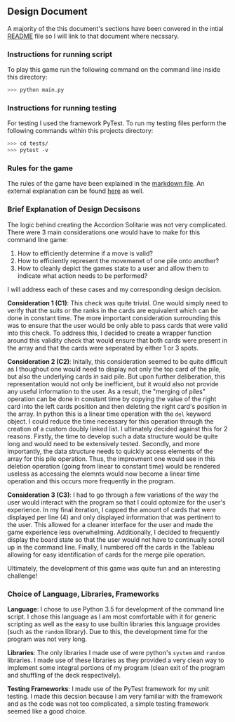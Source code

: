 ## Design Document
A majority of the this document's sections have been convered in the intial [README] file so I will link to that document where necssary.

### Instructions for running script
To play this game run the following command on the command line inside this directory:
```bash
>>> python main.py
```

### Instructions for running testing
For testing I used the framework PyTest. To run my testing files perform the following commands within this projects directory:
```bash
>>> cd tests/
>>> pytest -v
```

### Rules for the game
The rules of the game have been explained in the [markdown file]. An external explanation can be found [here] as well.

### Brief Explanation of Design Decsisons
The logic behind creating the Accordion Solitarie was not very complicated. There were 3 main considerations one would have to make for this command line game:
1. How to efficiently determine if a move is valid?
2. How to efficiently represent the movemenet of one pile onto another?
3. How to cleanly depict the games state to a user and allow them to indicate what action needs to be performed?

I will address each of these cases and my corresponding design decision.  

**Consideration 1 (C1)**: This check was quite trivial. One would simply need to verify that the suits or the ranks in the cards are equivalent which can be done in constant time. The more important consideration surrounding this was to ensure that the user would be only able to pass cards that were valid into this check. To address this, I decided to create a wrapper function around this validity check that would ensure that both cards were present in the array and that the cards were seperated by either 1 or 3 spots.


**Consideration 2 (C2)**: Initally, this consideration seemed to be quite difficult as I thoughout one would need to display not only the top card of the pile, but also the underlying cards in said pile. But upon further deliberation, this representation would not only be inefficient, but it would also not provide any useful information to the user. As a result, the "merging of piles" operation can be done in constant time by copying the value of the right card into the left cards position and then deleting the right card's position in the array. In python this is a linear time operation with the `del` keyword object. I could reduce the time necessary for this operation through the creation of a custom doubly linked list. I ultimately decided against this for 2 reasons. Firstly, the time to develop such a data structure would be quite long and would need to be extensively tested. Secondly, and more importantly, the data structure needs to quickly access elements of the array for this pile operation. Thus, the improvment one would see in this deletion operation (going from linear to constant time) would be rendered useless as accessing the elemnts would now become a linear time operation and this occurs more frequently in the program.

**Consideration 3 (C3)**: I had to go through a few variations of the way the user would interact with the program so that I could optomize for the user's experience. In my final iteration, I capped the amount of cards that were displayed per line (4) and only displayed information that was pertinent to the user. This allowed for a cleaner interface for the user and made the game experience less overwhelming. Additionally, I decided to frequently display the board state so that the user would not have to continually scroll up in the command line. Finally, I numbered off the cards in the Tableau allowing for easy identification of cards for the merge pile operation.

Ultimately, the development of this game was quite fun and an interesting challenge!

### Choice of Language, Libraries, Frameworks
**Language**: I chose to use Python 3.5 for development of the command line script. I chose this language as I am most comfortable with it for generic scripting as well as the easy to use builtin libraries this language provides (such as the `random` library). Due to this, the development time for the program was not very long.

**Libraries**: The only libraries I made use of were python's `system` and `random` libraries. I made use of these libraries as they provided a very clean way to implement some integral portions of my program (clean exit of the program and shuffling of the deck respectively).

**Testing Frameworks**: I made use of the PyTest framework for my unit testing. I made this decsion because I am very familiar with the framework and as the code was not too complicated, a simple testing framework seemed like a good choice.

[README]:https://github.com/akiljames83/Accordion-Solitaire#welcome-to-accordion-solitaire
[markdown file]:https://github.com/akiljames83/Accordion-Solitaire#game-rules
[here]:https://www.bvssolitaire.com/rules/accordion.htm